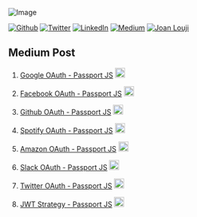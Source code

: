 ![Image](https://i.imgur.com/1VvfQXU.jpg)

<p><a href="https://github.com/sjlouji" target="_blank"><img alt="Github" src="https://img.shields.io/badge/GitHub-%2312100E.svg?&style=for-the-badge&logo=Github&logoColor=white" /></a> <a href="https://twitter.com/Joanlouji" target="_blank"><img alt="Twitter" src="https://img.shields.io/badge/twitter-%231DA1F2.svg?&style=for-the-badge&logo=twitter&logoColor=white" /></a> <a href="https://www.linkedin.com/in/sjlouji" target="_blank"><img alt="LinkedIn" src="https://img.shields.io/badge/linkedin-%230077B5.svg?&style=for-the-badge&logo=linkedin&logoColor=white" /></a> <a href="https://medium.com/@sjlouji10" target="_blank"><img alt="Medium" src="https://img.shields.io/badge/medium-%2312100E.svg?&style=for-the-badge&logo=medium&logoColor=white" /></a>
   <a href="https://joanlouji.web.app/" target="_blank"><img alt="Joan Louji" src="https://img.shields.io/badge/JL-Joan%20Louji-yellowgreen?style=for-the-badge&" /></a>
</p>


## Medium Post

1.  [Google OAuth - Passport JS](https://github.com/sjlouji/Passport-Strategies---Medium/tree/master/passport_sta) <a href="https://medium.com/@sjlouji10/node-and-passport-js-google-oauth20-authentication-8bcd6b3d67ca?sk=4c5bbea90e4d26a0d3cc3edc992937fb" target="_blank"><img alt="Medium" height="20" width="20" src="https://cdn.iconscout.com/icon/free/png-512/medium-1693563-1442604.png" /></a>

2.  [Facebook OAuth - Passport JS](https://github.com/sjlouji/Passport-Strategies---Medium/tree/master/facebook_passport) <a href="https://medium.com/@sjlouji10/node-and-passport-js-facebook-authentication-76cbfa903ff3?sk=eda87c34184d91e747f8422d4d4d98c0" target="_blank"><img alt="Medium" height="20" width="20" src="https://cdn.iconscout.com/icon/free/png-512/medium-1693563-1442604.png" /></a>

3.  [Github OAuth - Passport JS](https://github.com/sjlouji/Passport-Strategies---Medium/tree/master/github_passport) <a href="https://medium.com/@sjlouji10/node-and-passport-js-github-authentication-e33dbd0558c?sk=b9e376011d5de2fe196ab1763738579e" target="_blank"><img alt="Medium" height="20" width="20" src="https://cdn.iconscout.com/icon/free/png-512/medium-1693563-1442604.png" /></a>


4.  [Spotify OAuth - Passport JS](https://github.com/sjlouji/Passport-Strategies---Medium/tree/master/spotify_clonne) <a href="https://medium.com/@sjlouji10/authenticate-your-app-with-spotify-oauth-25744e906ade?sk=db56377b476285312c6a507606f8829d" target="_blank"><img alt="Medium" height="20" width="20" src="https://cdn.iconscout.com/icon/free/png-512/medium-1693563-1442604.png" /></a>


5.  [Amazon OAuth - Passport JS](https://github.com/sjlouji/Passport-Strategies---Medium/tree/master/Amazon_OAuth) <a href="https://medium.com/@sjlouji10/setup-amazon-oauth-with-node-and-passport-js-26686f972c15?sk=1b1e5558ce93a199424c70fae0f2344f" target="_blank"><img alt="Medium" height="20" width="20" src="https://cdn.iconscout.com/icon/free/png-512/medium-1693563-1442604.png" /></a>


6.  [Slack OAuth - Passport JS](https://github.com/sjlouji/Passport-Strategies---Medium/tree/master/slack_OAuth) <a href="https://medium.com/@sjlouji10/authenticate-your-app-with-slack-oauth-438c9ced4c6d?sk=a77cc4d848e9f63b63f56266d542a23f" target="_blank"><img alt="Medium" height="20" width="20" src="https://cdn.iconscout.com/icon/free/png-512/medium-1693563-1442604.png" /></a>


7.  [Twitter OAuth - Passport JS](https://github.com/sjlouji/Passport-Strategies---Medium/tree/master/twitter_oauth) <a href="https://medium.com/@sjlouji10/setting-up-twitter-oauth-with-node-and-passport-js-2298296b237c?sk=defa05b20ddcf5139393a37de9f89573" target="_blank"><img alt="Medium" height="20" width="20" src="https://cdn.iconscout.com/icon/free/png-512/medium-1693563-1442604.png" /></a>


8.  [JWT Strategy - Passport JS](https://github.com/sjlouji/Passport-Strategies---Medium/tree/master/jwt_passport
) <a href="https://medium.com/@sjlouji10/jwt-auth-with-node-and-passport-js-c41a91d333e0?sk=46130035ae5e4bb9df1d4ec00e55dc2e" target="_blank"><img alt="Medium" height="20" width="20" src="https://cdn.iconscout.com/icon/free/png-512/medium-1693563-1442604.png" /></a>




